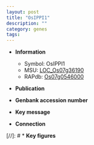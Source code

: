 ```yaml
---
layout: post
title: "OsIPPI1"
description: ""
category: genes
tags: 
---
```


* **Information**  
    + Symbol: OsIPPI1  
    + MSU: [LOC_Os07g36190](http://rice.uga.edu/cgi-bin/ORF_infopage.cgi?orf=LOC_Os07g36190)  
    + RAPdb: [Os07g0546000](http://rapdb.dna.affrc.go.jp/viewer/gbrowse_details/irgsp1?name=Os07g0546000)  

* **Publication**  

* **Genbank accession number**  

* **Key message**  

* **Connection**  

[//]: # * **Key figures**  


